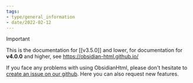 ```yaml
---
tags:
- type/general_information
- date/2022-02-12
---
```

>[!important]
> This is the documentation for [[v3.5.0]] and lower, for documentation for **v4.0.0** and higher, see https://obsidian-html.github.io/

If you face any problems with using ObsidianHtml, please don't hesitate to [create an issue on our github](https://github.com/obsidian-html/obsidian-html/issues).
Here you can also request new features. 